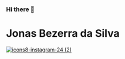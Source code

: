 ### Hi there 👋

<!--
**JonasBezerra/JonasBezerra** is a ✨ _special_ ✨ repository because its `README.md` (this file) appears on your GitHub profile.

Here are some ideas to get you started:

- 🔭 I’m currently working on ...
- 🌱 I’m currently learning ...
- 👯 I’m looking to collaborate on ...
- 🤔 I’m looking for help with ...
- 💬 Ask me about ...
- 📫 How to reach me: ...
- 😄 Pronouns: ...
- ⚡ Fun fact: ...
-->
# Jonas Bezerra da Silva
<a href="https://instagram.com/jonasbezerradasilva99" width="5px">![icons8-instagram-24 (2)](https://user-images.githubusercontent.com/67350258/90354630-d6c00700-e017-11ea-9e0a-e8fbae49a69f.png)</a>

